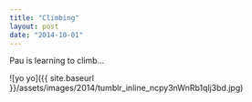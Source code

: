 ```yaml
---
title: "Climbing"
layout: post
date: "2014-10-01"
---
```


Pau is learning to climb…

![yo yo]({{ site.baseurl }}/assets/images/2014/tumblr_inline_ncpy3nWnRb1qlj3bd.jpg)
